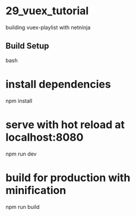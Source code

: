 # 29_vuex_tutorial

 building vuex-playlist with netninja

## Build Setup
bash
# install dependencies
npm install

# serve with hot reload at localhost:8080
npm run dev

# build for production with minification
npm run build